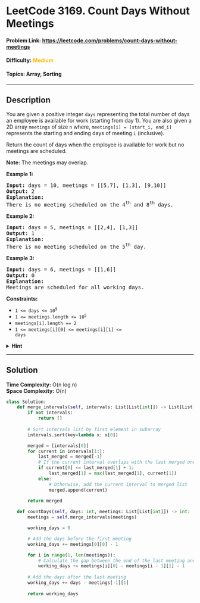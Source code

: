# LeetCode 3169. Count Days Without Meetings
#### Problem Link: https://leetcode.com/problems/count-days-without-meetings
#### Difficulty: <span style="color:#ffb800">Medium</span>  
#### Topics: Array, Sorting

---
## Description
You are given a positive integer `days` representing the total number of days an employee is available for work (starting from day 1). You are also given a 2D array `meetings` of size `n` where, `meetings[i] = [start_i, end_i]` represents the starting and ending days of meeting `i` (inclusive).  

Return the count of days when the employee is available for work but no meetings are scheduled.

**Note:** The meetings may overlap.

**Example 1:**  
<pre>
<b>Input:</b> days = 10, meetings = [[5,7], [1,3], [9,10]]  
<b>Output:</b> 2  
<b>Explanation:</b>  
There is no meeting scheduled on the 4<sup>th</sup> and 8<sup>th</sup> days.
</pre>

**Example 2:**
<pre>
<b>Input:</b> days = 5, meetings = [[2,4], [1,3]]
<b>Output:</b> 1
<b>Explanation:</b>
There is no meeting scheduled on the 5<sup>th</sup> day.
</pre>

**Example 3:**
<pre>
<b>Input:</b> days = 6, meetings = [[1,6]]
<b>Output:</b> 0
<b>Explanation:</b>
Meetings are scheduled for all working days.
</pre>

**Constraints:**
- <code>1 <= days <= 10<sup>9</sup></code>
- <code>1 <= meetings.length <= 10<sup>5</sup></code>
- <code>meetings[i].length == 2</code>
- <code>1 <= meetings[i][0] <= meetings[i][1] <= days</code>


<details>
    <summary><b>Hint</b></summary>
    <ul>
        <li>Merge the overlapping meetings and sort the new meetings timings.</li>
        <li>Return the sum of difference between the end time of a meeting and the start time of the next meeting for all adjacent pairs.</li>
    </ul>
</details>  
  
---

## Solution  
**Time Complexity:** O(n log n)  
**Space Complexity:** O(n)

```python
class Solution:
    def merge_intervals(self, intervals: List[List[int]]) -> List[List[int]]:
        if not intervals:
            return []
        
        # Sort intervals list by first element in subarray  
        intervals.sort(key=lambda x: x[0])

        merged = [intervals[0]]
        for current in intervals[1:]:
            last_merged = merged[-1]
            # If the current interval overlaps with the last merged one, merge them
            if current[0] <= last_merged[1] + 1:
                last_merged[1] = max(last_merged[1], current[1])
            else: 
                # Otherwise, add the current interval to merged list
                merged.append(current)

        return merged
        
    def countDays(self, days: int, meetings: List[List[int]]) -> int:
        meetings = self.merge_intervals(meetings)

        working_days = 0

        # Add the days before the first meeting
        working_days += meetings[0][0] - 1 

        for i in range(1, len(meetings)):
            # Calculate the gap between the end of the last meeting and the start of the current meeting
            working_days += meetings[i][0] - meetings[i - 1][1] - 1
        
        # Add the days after the last meeting
        working_days += days - meetings[-1][1]
        
        return working_days
```